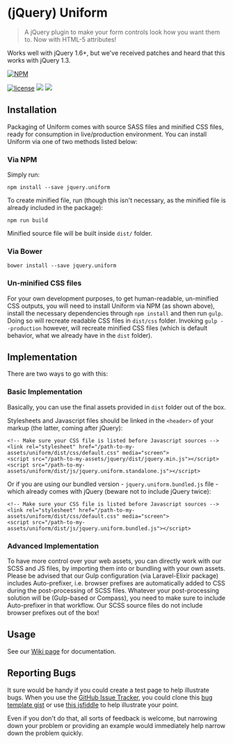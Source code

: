 # (jQuery) Uniform

> A jQuery plugin to make your form controls look how you want them to. Now with HTML-5 attributes!

Works well with jQuery 1.6+, but we've received patches and heard that this works with jQuery 1.3.

[![NPM](https://nodei.co/npm/jquery.uniform.png?downloads=true&downloadRank=true&stars=true)](https://nodei.co/npm/jquery.uniform/)

[![license](https://img.shields.io/github/license/AudithSoftworks/Uniform.svg?maxAge=2592000?style=plastic)](https://github.com/AudithSoftworks/Uniform/blob/master/LICENSE.txt)
[![](https://images.microbadger.com/badges/version/audithsoftworks/uniform.svg)](https://microbadger.com/images/audithsoftworks/uniform "Docker Hub public images")
[![](https://images.microbadger.com/badges/image/audithsoftworks/uniform.svg)](https://microbadger.com/images/audithsoftworks/uniform "Docker Hub public images layers")

## Installation

Packaging of Uniform comes with source SASS files and minified CSS files, ready for consumption in live/production environment. You can install Uniform via one of two methods listed below:

### Via NPM

Simply run:

    npm install --save jquery.uniform
    
To create minified file, run (though this isn't necessary, as the minified file is already included in the package):
    
    npm run build
    
Minified source file will be built inside ```dist/``` folder.

### Via Bower

    bower install --save jquery.uniform

### Un-minified CSS files

For your own development purposes, to get human-readable, un-minified CSS outputs, you will need to install Uniform via NPM (as shown above), install the necessary dependencies through ```npm install``` and then run ```gulp```. Doing so will recreate readable CSS files in ```dist/css``` folder. Invoking ```gulp --production``` however, will recreate minified CSS files (which is default behavior, what we already have in the ```dist``` folder).
    

## Implementation

There are two ways to go with this:

### Basic Implementation

Basically, you can use the final assets provided in ```dist``` folder out of the box.
 
Stylesheets and Javascript files should be linked in the ```<header>``` of your markup (the latter, coming after jQuery):

    <!-- Make sure your CSS file is listed before Javascript sources -->
	<link rel="stylesheet" href="/path-to-my-assets/uniform/dist/css/default.css" media="screen">
	<script src="/path-to-my-assets/jquery/dist/jquery.min.js"></script>
	<script src="/path-to-my-assets/uniform/dist/js/jquery.uniform.standalone.js"></script>

Or if you are using our bundled version - ```jquery.uniform.bundled.js``` file - which already comes with jQuery (beware not to include jQuery twice):

    <!-- Make sure your CSS file is listed before Javascript sources -->
	<link rel="stylesheet" href="/path-to-my-assets/uniform/dist/css/default.css" media="screen">
	<script src="/path-to-my-assets/uniform/dist/js/jquery.uniform.bundled.js"></script>

### Advanced Implementation

To have more control over your web assets, you can directly work with our SCSS and JS files, by importing them into or bundling with your own assets. Please be advised that our Gulp configuration (via Laravel-Elixir package) includes Auto-prefixer, i.e. browser prefixes are automatically added to CSS during the post-processing of SCSS files. Whatever your post-processing solution will be (Gulp-based or Compass), you need to make sure to include Auto-prefixer in that workflow. Our SCSS source files do not include browser prefixes out of the box! 


## Usage

See our <a href="https://github.com/AudithSoftworks/Uniform/wiki">Wiki page</a> for documentation.


## Reporting Bugs

It sure would be handy if you could create a test page to help illustrate bugs.  When you use the <a href="https://github.com/AudithSoftworks/Uniform/issues">GitHub Issue Tracker</a>, you could clone this [bug template gist](https://gist.github.com/4328659) or use [this jsfiddle](http://jsfiddle.net/fidian/JNCFP/) to help illustrate your point.

Even if you don't do that, all sorts of feedback is welcome, but narrowing down your problem or providing an example would immediately help narrow down the problem quickly.
